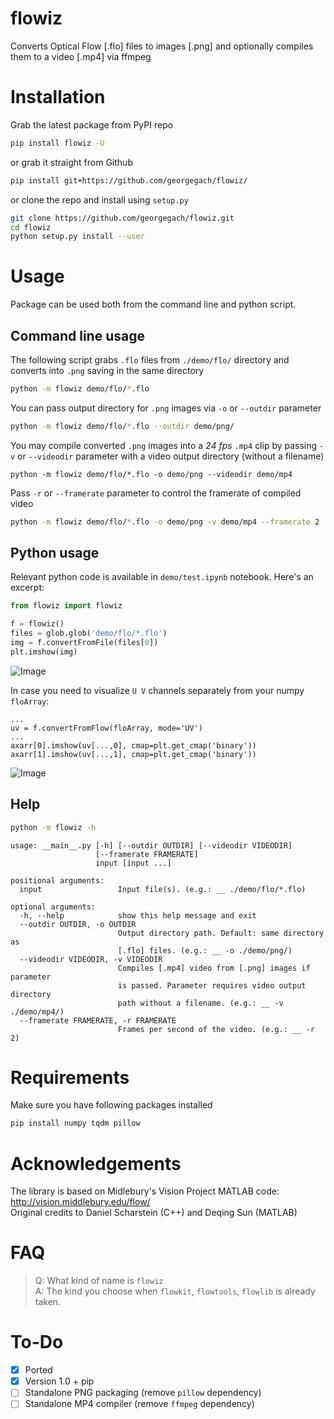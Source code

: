 # flowiz
Converts Optical Flow [.flo] files to images [.png] and optionally compiles them to a video [.mp4] via ffmpeg


# Installation
Grab the latest package from PyPI repo
```bash
pip install flowiz -U
```

or grab it straight from Github
```bash
pip install git+https://github.com/georgegach/flowiz/
```

or clone the repo and install using `setup.py`
```bash
git clone https://github.com/georgegach/flowiz.git
cd flowiz
python setup.py install --user
```

# Usage
Package can be used both from the command line and python script. 

## Command line usage
The following script grabs `.flo` files from `./demo/flo/` directory and converts into `.png` saving in the same directory

```bash
python -m flowiz demo/flo/*.flo 
```

You can pass output directory for `.png` images via `-o` or `--outdir` parameter
```bash
python -m flowiz demo/flo/*.flo --outdir demo/png/
```

You may compile converted `.png` images into a *24 fps* `.mp4` clip by passing `-v` or `--videodir` parameter with a video output directory (without a filename)
```
python -m flowiz demo/flo/*.flo -o demo/png --videodir demo/mp4
```

Pass `-r` or `--framerate` parameter to control the framerate of compiled video
```bash
python -m flowiz demo/flo/*.flo -o demo/png -v demo/mp4 --framerate 2
```


## Python usage

Relevant python code is available in `demo/test.ipynb` notebook. Here's an excerpt:
```python
from flowiz import flowiz

f = flowiz()
files = glob.glob('demo/flo/*.flo')
img = f.convertFromFile(files[0])
plt.imshow(img)
```
![Image](https://raw.githubusercontent.com/georgegach/flowiz/master/demo/png/frame_0001.flo.png)

In case you need to visualize `U V` channels separately from your numpy `floArray`:
```
...
uv = f.convertFromFlow(floArray, mode='UV')
...
axarr[0].imshow(uv[...,0], cmap=plt.get_cmap('binary'))
axarr[1].imshow(uv[...,1], cmap=plt.get_cmap('binary'))
```
![Image](https://raw.githubusercontent.com/georgegach/flowiz/master/demo/_github_assets/uv_flows.png)

## Help
```bash
python -m flowiz -h
```
```
usage: __main__.py [-h] [--outdir OUTDIR] [--videodir VIDEODIR]
                   [--framerate FRAMERATE]
                   input [input ...]

positional arguments:
  input                 Input file(s). (e.g.: __ ./demo/flo/*.flo)

optional arguments:
  -h, --help            show this help message and exit
  --outdir OUTDIR, -o OUTDIR
                        Output directory path. Default: same directory as
                        [.flo] files. (e.g.: __ -o ./demo/png/)
  --videodir VIDEODIR, -v VIDEODIR
                        Compiles [.mp4] video from [.png] images if parameter
                        is passed. Parameter requires video output directory
                        path without a filename. (e.g.: __ -v ./demo/mp4/)
  --framerate FRAMERATE, -r FRAMERATE
                        Frames per second of the video. (e.g.: __ -r 2)
```


# Requirements
Make sure you have following packages installed
```bash
pip install numpy tqdm pillow
```



# Acknowledgements
The library is based on Midlebury's Vision Project MATLAB code: http://vision.middlebury.edu/flow/   
Original credits to Daniel Scharstein (C++) and Deqing Sun (MATLAB)

# FAQ
> Q: What kind of name is `flowiz`  
> A: The kind you choose when `flowkit`, `flowtools`, `flowlib` is already taken. 

# To-Do
- [x] Ported
- [x] Version 1.0 + pip
- [ ] Standalone PNG packaging (remove `pillow` dependency)
- [ ] Standalone MP4 compiler (remove `ffmpeg` dependency)
